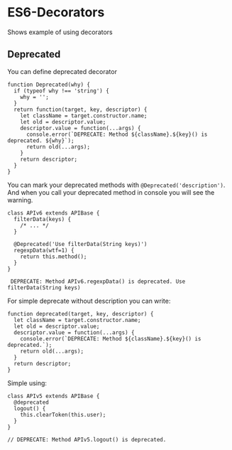 # ES6-Decorators
Shows example of using decorators


## Deprecated
You can define deprecated decorator

```es6
function Deprecated(why) {
  if (typeof why !== 'string') {
    why = '';
  }
  return function(target, key, descriptor) {
    let className = target.constructor.name;
    let old = descriptor.value;
    descriptor.value = function(...args) {
      console.error(`DEPRECATE: Method ${className}.${key}() is deprecated. ${why}`);
      return old(...args);
    }
    return descriptor;
  }
}
```

You can mark your deprecated methods with `@Deprecated('description')`. And when you call your deprecated method in console you will see the warning.

```es6
class APIv6 extends APIBase {
  filterData(keys) {
    /* ... */
  }
  
  @Deprecated('Use filterData(String keys)')
  regexpData(wtf=1) {
    return this.method();
  }
}
```

```
 DEPRECATE: Method APIv6.regexpData() is deprecated. Use filterData(String keys)
```

For simple deprecate without description you can write:

```es6
function deprecated(target, key, descriptor) {
  let className = target.constructor.name;
  let old = descriptor.value;
  descriptor.value = function(...args) {
    console.error(`DEPRECATE: Method ${className}.${key}() is deprecated.`);
    return old(...args);
  }
  return descriptor;
}
```

Simple using:

```es6
class APIv5 extends APIBase {
  @deprecated
  logout() {
    this.clearToken(this.user);
  }
}
```

```
// DEPRECATE: Method APIv5.logout() is deprecated.
```

